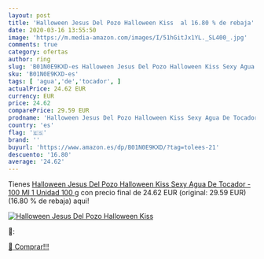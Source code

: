 ```yaml
---
layout: post
title: 'Halloween Jesus Del Pozo Halloween Kiss  al 16.80 % de rebaja'
date: 2020-03-16 13:55:50
image: 'https://m.media-amazon.com/images/I/51hGitJx1YL._SL400_.jpg'
comments: true
category: ofertas
author: ring
slug: 'B01N0E9KXD-es Halloween Jesus Del Pozo Halloween Kiss Sexy Agua De...'
sku: 'B01N0E9KXD-es'
tags: [ 'agua','de','tocador', ]
actualPrice: 24.62 EUR
currency: EUR
price: 24.62
comparePrice: 29.59 EUR
prodname: 'Halloween Jesus Del Pozo Halloween Kiss Sexy Agua De Tocador - 100 Ml 1 Unidad 100 g'
country: 'es'
flag: '🇪🇸'
brand: ''
buyurl: 'https://www.amazon.es/dp/B01N0E9KXD/?tag=tolees-21'
descuento: '16.80'
average: '24.62'
---
```


Tienes [Halloween Jesus Del Pozo Halloween Kiss Sexy Agua De Tocador - 100 Ml 1 Unidad 100 g](https://www.amazon.es/dp/B01N0E9KXD/?tag=tolees-21) con precio final de  24.62 EUR (original: 29.59 EUR) (16.80 %  de rebaja) aqui!

[![Halloween Jesus Del Pozo Halloween Kiss ](https://m.media-amazon.com/images/I/51hGitJx1YL._SL400_.jpg)](https://www.amazon.es/dp/B01N0E9KXD/?tag=tolees-21)

🔎:


[🛒 Comprar!!!](https://www.amazon.es/dp/B01N0E9KXD/?tag=tolees-21)
